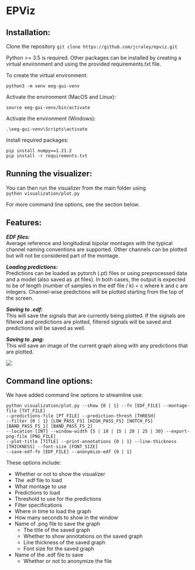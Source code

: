 # EPViz

Installation:
-----
Clone the repository ```git clone https://github.com/jcraley/epviz.git```  

Python >= 3.5 is required. Other packages can be installed by creating a virtual environment and using the provided requirements.txt file.

To create the virtual environment:  
```
python3 -m venv eeg-gui-venv
``` 

Activate the environment (MacOS and Linux):
```
source eeg-gui-venv/bin/activate
```  
Activate the environment (Windows):
```
.\eeg-gui-venv\Scripts\activate
```

Install required packages:  
```
pip install numpy==1.21.2  
pip install -r requirements.txt
```


Running the visualizer:
-----
You can then run the visualizer from the main folder using  
    ```python visualization/plot.py```
    
For more command line options, see the section below. 
    
Features:
-----
***EDF files:***  
Average reference and longitudinal bipolar montages with the typical channel naming conventions are supported. Other channels can be plotted but will not be considered part of the montage. 

***Loading predictions:***  
Predictions can be loaded as pytorch (.pt) files or using preprocessed data and a model (also saved as .pt files). In both cases, the output is expected to be of length (number of samples in the edf file / k) = c where k and c are integers. Channel-wise predictions will be plotted starting from the top of the screen. 

***Saving to .edf:***  
This will save the signals that are currently being plotted. If the signals are filtered and predictions are plotted, filtered signals will be saved and predictions will be saved as well. 

***Saving to .png:***  
This will save an image of the current graph along with any predictions that are plotted. 

![](visualizerImg.png)

Command line options:
-----
We have added command line options to streamline use: 
```
python visualization/plot.py --show {0 | 1} --fn [EDF_FILE] --montage-file [TXT_FILE] 
--predictions-file [PT_FILE] --prediction-thresh [THRESH]
--filter {0 | 1} [LOW_PASS_FS] [HIGH_PASS_FS] [NOTCH_FS] [BAND_PASS_FS_1] [BAND_PASS_FS_2] 
--location [INT] --window-width {5 | 10 | 15 | 20 | 25 | 30} --export-png-file [PNG_FILE]
--plot-title [TITLE] --print-annotations {0 | 1} --line-thickness [THICKNESS] --font-size [FONT_SIZE]
--save-edf-fn [EDF_FILE] --anonymize-edf {0 | 1}
```
These options include:

* Whether or not to show the visualizer
* The .edf file to load
* What montage to use
* Predictions to load
* Threshold to use for the predictions
* Filter specifications
* Where in time to load the graph
* How many seconds to show in the window
* Name of .png file to save the graph
    * The title of the saved graph
    * Whether to show annotations on the saved graph
    * Line thickness of the saved graph
    * Font size for the saved graph
* Name of the .edf file to save
    * Whether or not to anonymize the file

